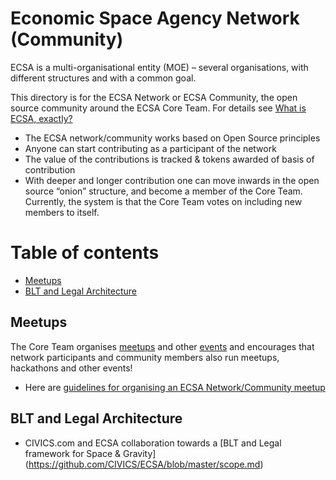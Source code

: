 # Economic Space Agency Network (Community)

ECSA is a multi-organisational entity (MOE) – several organisations, with different structures and with a common goal.

This directory is for the ECSA Network or ECSA Community, the open source community around the ECSA Core Team. 
For details see [What is ECSA, exactly?](https://medium.com/economic-spacing/so-what-is-ecsa-exactly-7fe8014c7d6c)

- The ECSA network/community works based on Open Source principles
- Anyone can start contributing as a participant of the network
- The value of the contributions is tracked & tokens awarded of basis of contribution
- With deeper and longer contribution one can move inwards in the open source “onion” structure, and become a member of the Core Team. Currently, the system is that the Core Team votes on including new members to itself.


# Table of contents

* <a href="#meetups">Meetups</a>
* <a href="#BLT">BLT and Legal Architecture</a>
<!--
* <a href="#gravity">Gravity</a>
-->

## <a name="#meetups">Meetups</a>

The Core Team organises [meetups](https://www.meetup.com/EconomyOS/) and other [events](https://github.com/EconomicSpaceAgency/EconomicSpaceAgency/blob/master/events/README.md) and encourages that network participants and community members also run meetups, hackathons and other events!

* Here are [guidelines for organising an ECSA Network/Community meetup](https://github.com/EconomicSpaceAgency/EconomicSpaceAgency/blob/master/network/meetupguidelines.md)

## <a name="#BLT">BLT and Legal Architecture</a>

* CIVICS.com and ECSA collaboration towards a [BLT and Legal framework for Space & Gravity] (https://github.com/CIVICS/ECSA/blob/master/scope.md)


